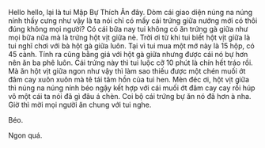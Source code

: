 Hello hello, lại là tui Mập Bự Thích Ăn đây. Dòm cái giao diện núng na núng nính thấy cưng như vậy là ta nói chỉ có mấy cái trứng giữa nướng mới có thôi đúng không mọi người? Có cái bữa nay tui không có ăn trứng gà giữa như mọi bữa nữa mà là trứng hột vịt giữa nè. Trời ơi từ khi tui biết hột vịt giữa là tui nghĩ chơi với bà hột gà giữa luôn. Tại vì tui mua một mớ này là 15 hộp, có 45 cành. Tính ra cũng bằng giá với hột gà giữa nhưng được cái nó bự hơn nên ăn ba phê luôn. Cái trứng này thì tui luộc cỡ 10 phút là chín hết tráo rồi. Mà ăn hột vịt giữa ngon như vậy thì làm sao thiếu được một chén muối ớt đâm cay xuôn xuôn mà tê tái tâm hồn của tui hen. Mèn đéc ơi, hột vịt giữa thì núng na núng nính béo ngậy kết hợp với cái muối ớt đâm cay cay rồi húp vô một cái ta nói đã gì đâu á chèn. Coi bộ cái trứng bự ăn nó đã hơn à nha. Giờ thì mời mọi người ăn chung với tui nghe. 

Béo. 

Ngon quá.